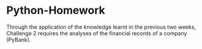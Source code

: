 # Python-Homework

Through the application of the knowledge learnt in the previous two weeks, Challenge 2 requires the analyses of the financial records of a company (PyBank). 
